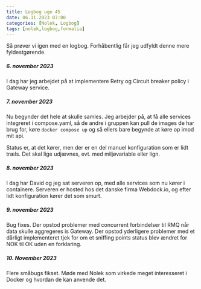 ```yaml
---
title: Logbog uge 45
date: 06.11.2023 07:00
categories: [Nolek, Logbog]
tags: [nolek,logbog,formalia]
---
```


Så prøver vi igen med en logbog. Forhåbentlig får jeg udfyldt denne mere fyldestgørende.

##### 6. november 2023
I dag har jeg arbejdet på at implementere Retry og Circuit breaker policy i Gateway service. 

##### 7. november 2023
Nu begynder det hele at skulle samles. Jeg arbejder på, at få alle services integreret i compose.yaml, så de andre i
gruppen kan pull de images de har brug for, køre `docker compose up` og så ellers bare begynde at køre op imod mit api.

Status er, at det kører, men der er en del manuel konfiguration som er lidt træls. Det skal lige udjævnes, evt. med 
miljøvariable eller lign. 

##### 8. november 2023
I dag har David og jeg sat serveren op, med alle services som nu kører i containere. Serveren er hosted hos det danske 
firma Webdock.io, og efter lidt konfiguration kører det som smurt.

##### 9. november 2023
Bug fixes. Der opstod problemer med concurrent forbindelser til RMQ når data skulle aggregeres is Gateway. Der opstod 
yderligere problemer med et dårligt implementeret tjek for om et sniffing points status blev ændret for NOK til OK uden 
en forklaring. 

##### 10. November 2023
Flere småbugs fikset. Møde med Nolek som virkede meget interesseret i Docker og hvordan de kan anvende det. 
